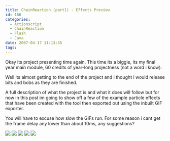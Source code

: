 ```yaml
---
title: ChainReaction (part1) - Effects Preview
id: 166
categories:
  - Actionscript
  - ChainReaction
  - Flash
  - Java
date: 2007-04-17 11:13:35
tags:
---
```


Okay its project presenting time again. This time its a biggie, its my final year main module, 60 credits of year-long projectness (not a word i know). 

<!--more-->

Well its almost getting to the end of the project and i thought i would release bits and bobs as they are finished. 

A full description of what the project is and what it does will follow but for now in this post im going to show off a few of the example particle effects that have been created with the tool then exported out using the inbuilt GIF exporter.

You will have to excuse how slow the GIFs run. For some reason i cant get the frame delay any lower than about 10ms, any suggestions?

![](https://www.mikecann.co.uk/Images/ChainReaction/snow.gif)
![](https://www.mikecann.co.uk/Images/ChainReaction/sparks.gif)
![](https://www.mikecann.co.uk/Images/ChainReaction/fireworks01.gif)
![](https://www.mikecann.co.uk/Images/ChainReaction/fire01.gif)
![](https://www.mikecann.co.uk/Images/ChainReaction/matrixCode.gif)